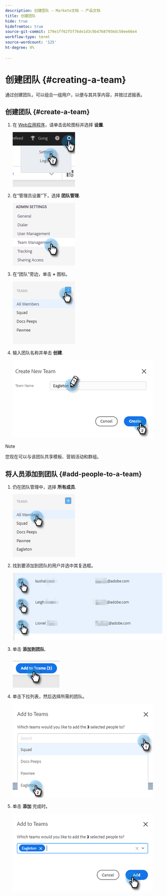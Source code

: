 ```yaml
---
description: 创建团队 — Marketo文档 — 产品文档
title: 创建团队
hide: true
hidefromtoc: true
source-git-commit: 179e1ff62f5f76de1d3c9b47687956dc50ee66e4
workflow-type: tm+mt
source-wordcount: '125'
ht-degree: 0%

---
```


# 创建团队 {#creating-a-team}

通过创建团队，可以组合一组用户，以便与其共享内容，并按过滤报表。

## 创建团队 {#create-a-team}

1. 在 [Web应用程序](https://toutapp.com/login)，请单击齿轮图标并选择 **设置**.

   ![](assets/creating-a-team-1.png)

1. 在“管理员设置”下，选择 **团队管理**.

   ![](assets/creating-a-team-2.png)

1. 在“团队”旁边，单击 **+** 图标。

   ![](assets/creating-a-team-3.png)

1. 输入团队名称并单击 **创建**.

   ![](assets/creating-a-team-4.png)

>[!NOTE]
>
>您现在可以与该团队共享模板、营销活动和群组。

## 将人员添加到团队 {#add-people-to-a-team}

1. 仍在团队管理中，选择 **所有成员**.

   ![](assets/creating-a-team-5.png)

1. 找到要添加到团队的用户并选中其复选框。

   ![](assets/creating-a-team-6.png)

1. 单击 **添加到团队**.

   ![](assets/creating-a-team-7.png)

1. 单击下拉列表，然后选择所需的团队。

   ![](assets/creating-a-team-8.png)

1. 单击 **添加** 完成时。

   ![](assets/creating-a-team-9.png)
